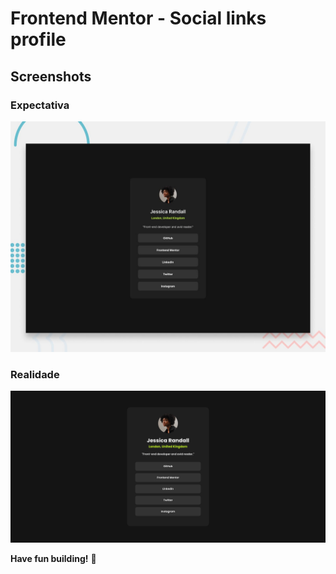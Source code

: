 # Frontend Mentor - Social links profile

## Screenshots

### Expectativa

![Design preview for the Social links profile coding challenge](assets/images/desktop-preview.jpg)

### Realidade

![Design preview for the Social links profile coding challenge](assets/images/printTela.png)

**Have fun building!** 🚀
